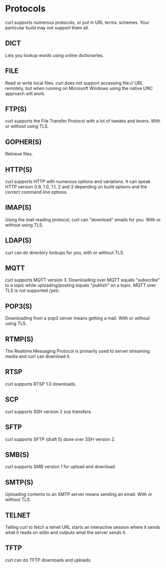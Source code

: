 # Protocols

curl supports numerous protocols, or put in URL terms: schemes. Your particular build may not support them all.

## DICT

Lets you lookup words using online dictionaries.

## FILE

Read or write local files. curl does not support accessing file:// URL remotely, but when running on Microsoft Windows using the native UNC approach will work.

## FTP(S)

curl supports the File Transfer Protocol with a lot of tweaks and levers. With or without using TLS.

## GOPHER(S)

Retrieve files.

## HTTP(S)

curl supports HTTP with numerous options and variations. It can speak HTTP version 0.9, 1.0, 1.1, 2 and 3 depending on build options and the correct command line options.

## IMAP(S)

Using the mail reading protocol, curl can "download" emails for you. With or without using TLS.

## LDAP(S)

curl can do directory lookups for you, with or without TLS.

## MQTT

curl supports MQTT version 3. Downloading over MQTT equals "subscribe" to a topic while uploading/posting equals "publish" on a topic. MQTT over TLS is not supported (yet).

## POP3(S)

Downloading from a pop3 server means getting a mail. With or without using TLS.

## RTMP(S)

The Realtime Messaging Protocol is primarily used to server streaming media and curl can download it.

## RTSP

curl supports RTSP 1.0 downloads.

## SCP

curl supports SSH version 2 scp transfers.

## SFTP

curl supports SFTP (draft 5) done over SSH version 2.

## SMB(S)

curl supports SMB version 1 for upload and download.

## SMTP(S)

Uploading contents to an SMTP server means sending an email. With or without TLS.

## TELNET

Telling curl to fetch a telnet URL starts an interactive session where it sends what it reads on stdin and outputs what the server sends it.

## TFTP

curl can do TFTP downloads and uploads.
